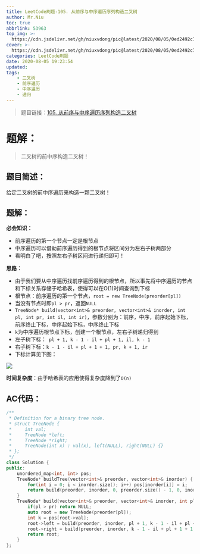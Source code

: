```yaml
---
title: LeetCode刷题-105. 从前序与中序遍历序列构造二叉树
author: Mr.Niu
toc: true
abbrlink: 53963
top_img: >-
  https://cdn.jsdelivr.net/gh/niuxvdong/pic@latest/2020/08/05/0ed2492c7a86445b18ce271eea9949e0.png
cover: >-
  https://cdn.jsdelivr.net/gh/niuxvdong/pic@latest/2020/08/05/0ed2492c7a86445b18ce271eea9949e0.png
categories: LeetCode刷题
date: 2020-08-05 19:23:54
updated:
tags:
	- 二叉树
	- 前序遍历
	- 中序遍历
	- 递归
---
```








> 题目链接：[105. 从前序与中序遍历序列构造二叉树](https://leetcode-cn.com/problems/construct-binary-tree-from-preorder-and-inorder-traversal/)



# 题解：



> 二叉树的前中序构造二叉树！



## 题目简述：

给定二叉树的前中序遍历来构造一颗二叉树！

## 题解：

**必会知识：**

- 前序遍历的第一个节点一定是根节点
- 中序遍历可以借助前序遍历得到的根节点将区间分为左右子树两部分
- 看明白了吧，按照左右子树区间进行递归即可！



**思路：**

- 由于我们要从中序遍历找前序遍历得到的根节点，所以事先将中序遍历的节点和下标关系存储于哈希表，使得可以在O(1)时间查询到下标
- 根节点：前序遍历的第一个节点，`root = new TreeNode(preorder[pl])`
- 当没有节点时即`pl > pr`，返回`NULL`
- `TreeNode* build(vector<int>& preorder, vector<int>& inorder, int pl, int pr, int il, int ir)`，参数分别为：前序，中序，前序起始下标，前序终止下标，中序起始下标，中序终止下标
- `k`为中序遍历根节点下标，创建一个根节点，左右子树递归得到
- 左子树下标：` pl + 1, k - 1 - il + pl + 1, il, k - 1`
- 右子树下标：`k - 1 - il + pl + 1 + 1, pr, k + 1, ir`
- 下标计算见下图：

![](https://cdn.jsdelivr.net/gh/niuxvdong/pic@latest/2020/08/07/80ab36e8217256824ea0dddad60bffb9.png)





**时间复杂度**：由于哈希表的应用使得复杂度降到了`O(n)`

## AC代码：



```c++
/**
 * Definition for a binary tree node.
 * struct TreeNode {
 *     int val;
 *     TreeNode *left;
 *     TreeNode *right;
 *     TreeNode(int x) : val(x), left(NULL), right(NULL) {}
 * };
 */
class Solution {
public:
    unordered_map<int, int> pos;
    TreeNode* buildTree(vector<int>& preorder, vector<int>& inorder) {
        for(int i = 0; i < inorder.size(); i++) pos[inorder[i]] = i;
        return build(preorder, inorder, 0, preorder.size() - 1, 0, inorder.size() - 1);
    }
    TreeNode* build(vector<int>& preorder, vector<int>& inorder, int pl, int pr, int il, int ir){
        if(pl > pr) return NULL;
        auto root = new TreeNode(preorder[pl]);
        int k = pos[root->val];
        root->left = build(preorder, inorder, pl + 1, k - 1 - il + pl + 1, il, k - 1);
        root->right = build(preorder, inorder, k - 1 - il + pl + 1 + 1, pr, k + 1, ir);
        return root;
    }
};
```




